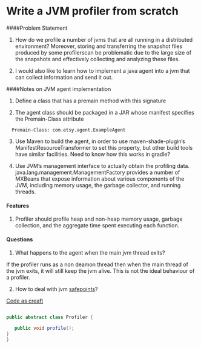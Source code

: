 # Write a JVM profiler from scratch

####Problem Statement

1) How do we profile a number of jvms that are all running in a distributed environment?   Moreover, storing and transferring the snapshot 
files produced by some profilerscan be problematic due to the large size of the snapshots and effectively collecting and analyzing these files.

2) I would also like to learn how to implement a java agent into a jvm that can collect information and send it out.


####Notes on JVM agent implementation

1) Define a class that has a premain method with this signature

2) The agent class should be packaged in a JAR whose manifest specifies the Premain-Class attribute
```shell
  Premain-Class: com.etsy.agent.ExampleAgent
```
3) Use Maven to build the agent, in order to use maven-shade-plugin’s ManifestResourceTransformer to set this property, 
but other build tools have similar facilities. Need to know how this works in gradle?

4) Use JVM’s management interface to actually obtain the profiling data.  java.lang.management.ManagementFactory provides a number of 
MXBeans that expose information about various components of the JVM, including memory usage, the garbage collector, and running threads.  

#### Features

1) Profiler should profile heap and non-heap memory usage, garbage collection, and the aggregate time spent executing each function.

#### Questions
1. What happens to the agent when the main jvm thread exits? 

If the profiler runs as a non deamon thread then when the main thread of the jvm exits, it will still keep the jvm alive. This is not the ideal behaviour of a profiler. 

2. How to deal with jvm [safepoints](http://psy-lob-saw.blogspot.com/2014/03/where-is-my-safepoint.html)?

[Code as creaft](https://codeascraft.com/2015/01/14/introducing-statsd-jvm-profiler-a-jvm-profiler-for-hadoop/)

```java

public abstract class Profiler {

   public void profile();
}
}
```


